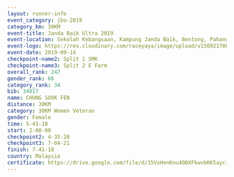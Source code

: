 ```yaml
---
layout: runner-info 
event_category: jbu-2019 
category_km: 30KM 
event-title: Janda Baik Ultra 2019  
event-location: Sekolah Kebangsaan, Kampung Janda Baik, Bentong, Pahang, Malaysia 
event-logo: https://res.cloudinary.com/raceyaya/image/upload/v1569217009/logo/janda-baik_vch1pc.jpg 
event-date: 2019-09-14 
checkpoint-name2: Split 1 SMK 
checkpoint-name3: Split 2 E Farm 
overall_rank: 247
gender_rank: 66
category_rank: 34
bib: 34017
name: CHUNG SOOK FEN
distance: 30KM
category: 30KM Women Veteran
gender: Female
time: 5-41-18
start: 2-00-00
checkpoint2: 4-35-28
checkpoint3: 7-04-21
finish: 7-41-18
country: Malaysia
certificate: https://drive.google.com/file/d/15VsHenKnu4O8XFkwvbKK5ayrJzMRFWFd/view?usp=sharing
---
```

